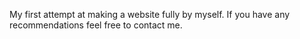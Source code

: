 My first attempt at making a website fully by myself. If you have any recommendations feel free to contact me.
